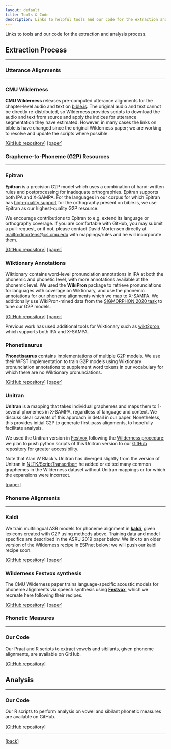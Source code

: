 ```yaml
---
layout: default
title: Tools & Code
description: Links to helpful tools and our code for the extraction and analysis process.
---
```


Links to tools and our code for the extraction and analysis process. 

## **Extraction Process**
* * *

### **Utterance Alignments**
* * *

### CMU Wilderness 
**CMU Wilderness** releases pre-computed utterance alignments for the chapter-level audio and text on [bible.is](https://bible.is). The original audio and text cannot be directly re-distributed, so Wilderness provides scripts to download the audio and text from source and apply the indices for utterance segmentation they have estimated. 
However, in many cases the links on bible.is have changed since the original Wilderness paper; we are working to resolve and update the scripts where possible. 

[[GitHub repository]](https://github.com/festvox/datasets-CMU_Wilderness#create-alignments-for-a-language)
[[paper]](https://ieeexplore.ieee.org/document/8683536)


### **Grapheme-to-Phoneme (G2P) Resources**
* * *

### Epitran
**Epitran** is a precision G2P model which uses a combination of hand-written rules and postprocessing for inadequate orthographies. Epitran supports both IPA and X-SAMPA. 
For the languages in our corpus for which Epitran has [high-quality support](https://github.com/dmort27/epitran#language-support) for the orthography present on bible.is, we use Epitran as our highest-quality G2P resource. 

We encourage contributions to Epitran to e.g. extend its language or orthography coverage. 
If you are comfortable with GitHub, you may submit a pull-request, or if not, please contact David Mortensen directly at <mailto:dmortens@cs.cmu.edu> with mappings/rules and he will incorporate them. 

[[GitHup repository]](https://github.com/dmort27/epitran) 
[[paper]](https://www.aclweb.org/anthology/L18-1429/)


### Wiktionary Annotations
Wiktionary contains word-level pronunciation annotations in IPA at both the phonemic and phonetic level, with more annotations available at the phonemic level.
We used the **WikiPron** package to retrieve pronunciations for languages with coverage on Wiktionary, and use the phonemic annotations for our phoneme alignments which we map to X-SAMPA. 
We additionally use WikiPron-mined data from the [SIGMORPHON 2020 task](https://sigmorphon.github.io/sharedtasks/2020/task1/) to tune our G2P models.

[[GitHub repository]](https://github.com/kylebgorman/wikipron) 
[[paper]](https://www.aclweb.org/anthology/2020.lrec-1.521/) 

Previous work has used additional tools for Wiktionary such as [wikt2pron](https://github.com/abuccts/wikt2pron), which supports both IPA and X-SAMPA. 


### Phonetisaurus
**Phonetisaurus** contains implementations of multiple G2P models. We use their WFST implementation to train G2P models using Wiktionary pronunciation annotations to supplement word tokens in our vocabulary for which there are no Wiktionary pronunciations. 

[[GitHub repository]](https://github.com/AdolfVonKleist/Phonetisaurus) 
[[paper]](https://www.aclweb.org/anthology/W16-3702.pdf) 


### Unitran
**Unitran** is a mapping that takes individual graphemes and maps them to 1-several phonemes in X-SAMPA, regardless of language and context.
We discuss clear caveats of this approach in detail in our paper. Nonetheless, this provides initial G2P to generate first-pass alignments, to hopefully facilitate analysis.

We used the Unitran version in [Festvox](https://github.com/festvox/festvox/blob/master/src/grapheme/make_cg_grapheme) following the [Wilderness procedure](https://github.com/festvox/datasets-CMU_Wilderness); we plan to push python scripts of this Unitran version to our [GitHub repository](https://github.com/VoxClamantisProject/extraction-process) for greater accessibility. 

Note that Alan W Black's Unitran has diverged slightly from the version of Unitran in [NLTK/ScriptTranscriber](https://github.com/nltk/nltk_contrib/tree/master/nltk_contrib/scripttranscriber); he added or edited many common graphemes in the Wilderness dataset without Unitran mappings or for which the expansions were incorrect. 

[[paper]](https://www.aclweb.org/anthology/P07-1015/)


### **Phoneme Alignments**
* * *

### Kaldi
We train multilingual ASR models for phoneme alignment in [**kaldi**](https://github.com/kaldi-asr/kaldi), given lexicons created with G2P using methods above.
Training data and model specifics are described in the ASRU 2019 paper below. 
We link to an older version of the Wilderness recipe in ESPnet below; we will push our kaldi recipe soon. 

[[GitHub repository]](https://github.com/espnet/espnet/tree/master/egs/cmu_wilderness)
[[paper]](./assets/pdfs/Zero_Shot_ronunciation_Lexicons_For_Cross_Language_Acoustic_Model_Transfer-ASRU_2019.pdf)


### Wilderness Festvox synthesis
The CMU Wilderness paper trains language-specific acoustic models for phoneme alignments via speech synthesis using [**Festvox**](https://github.com/festvox/festvox), which we recreate here following their recipes.

[[GitHub repository]](https://github.com/festvox/datasets-CMU_Wilderness#creating-phone-level-alignments-for-all-utterances) 
[[paper]](https://ieeexplore.ieee.org/document/8683536)


### **Phonetic Measures**
* * *

### Our Code
Our Praat and R scripts to extract vowels and sibilants, given phoneme alignments, are available on GitHub.

[[GitHub repository]](https://github.com/VoxClamantisProject/extraction-process)


## **Analysis**
* * *

### Our Code
Our R scripts to perform analysis on vowel and sibilant phonetic measures are available on GitHub. 

[[GitHub repository]](https://github.com/VoxClamantisProject/analysis)


* * *

[[back]](./)